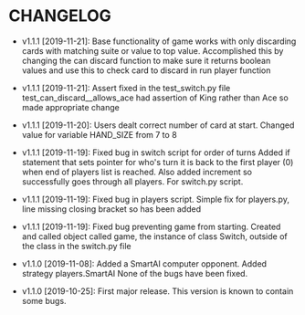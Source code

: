 # CHANGELOG
* v1.1.1 [2019-11-21]: Base functionality of game works with only discarding cards with matching suite or value to top
value. Accomplished this by changing the can discard function to make sure it returns boolean values and use this to check 
card to discard in run player function

* v1.1.1 [2019-11-21]: Assert fixed in the test_switch.py file
 test_can_discard__allows_ace had assertion of King rather than Ace so made appropriate change

* v1.1.1 [2019-11-20]: Users dealt correct number of card at start.
 Changed value for variable HAND_SIZE from 7 to 8

* v1.1.1 [2019-11-19]: Fixed bug in switch script for order of turns
  Added if statement that sets pointer for who's turn it is back to the first player (0) when end of players list is reached. 
  Also added increment so successfully goes through all players. For switch.py script.
  
* v1.1.1 [2019-11-19]: Fixed bug in players script.
  Simple fix for players.py, line missing closing bracket so has been added

* v1.1.1 [2019-11-19]: Fixed bug preventing game from starting.
  Created and called object called game, the instance of class Switch, outside of the class in the switch.py file

* v1.1.0 [2019-11-08]: Added a SmartAI computer opponent.
  Added strategy players.SmartAI
  None of the bugs have been fixed.

* v1.1.0 [2019-10-25]: First major release.
  This version is known to contain some bugs.

